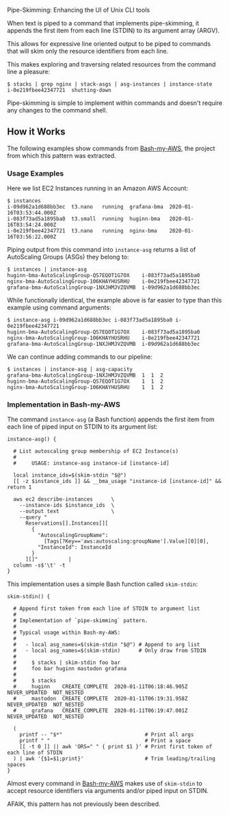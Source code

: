 Pipe-Skimming: Enhancing the UI of Unix CLI tools

When text is piped to a command that implements pipe-skimming, it appends
the first item from each line (STDIN) to its argument array (ARGV).

This allows for expressive line oriented output to be piped to commands
that will skim only the resource identifiers from each line.

This makes exploring and traversing related resources from the command
line a pleasure:

    $ stacks | grep nginx | stack-asgs | asg-instances | instance-state
    i-0e219fbee42347721  shutting-down

Pipe-skimming is simple to implement within commands and doesn't require
any changes to the command shell.


## How it Works

The following examples show commands from [Bash-my-AWS](https://bash-my-aws.org/),
the project from which this pattern was extracted.


### Usage Examples

Here we list EC2 Instances running in an Amazon AWS Account:

    $ instances
    i-09d962a1d688bb3ec  t3.nano   running  grafana-bma  2020-01-16T03:53:44.000Z
    i-083f73ad5a1895ba0  t3.small  running  huginn-bma   2020-01-16T03:54:24.000Z
    i-0e219fbee42347721  t3.nano   running  nginx-bma    2020-01-16T03:56:22.000Z


Piping output from this command into `instance-asg` returns a list of
AutoScaling Groups (ASGs) they belong to:

    $ instances | instance-asg
    huginn-bma-AutoScalingGroup-QS7EQOT1G7OX    i-083f73ad5a1895ba0
    nginx-bma-AutoScalingGroup-106KHAYHUSRHU    i-0e219fbee42347721
    grafana-bma-AutoScalingGroup-1NXJHMJVZQVMB  i-09d962a1d688bb3ec


While functionally identical, the example above is far easier to type
than this example using command arguments:

    $ instance-asg i-09d962a1d688bb3ec i-083f73ad5a1895ba0 i-0e219fbee42347721
    huginn-bma-AutoScalingGroup-QS7EQOT1G7OX    i-083f73ad5a1895ba0
    nginx-bma-AutoScalingGroup-106KHAYHUSRHU    i-0e219fbee42347721
    grafana-bma-AutoScalingGroup-1NXJHMJVZQVMB  i-09d962a1d688bb3ec


We can continue adding commands to our pipeline:

    $ instances | instance-asg | asg-capacity
    grafana-bma-AutoScalingGroup-1NXJHMJVZQVMB  1  1  2
    huginn-bma-AutoScalingGroup-QS7EQOT1G7OX    1  1  2
    nginx-bma-AutoScalingGroup-106KHAYHUSRHU    1  1  2


### Implementation in Bash-my-AWS

The command `instance-asg` (a Bash function) appends the first item
from each line of piped input on STDIN to its argument list:

    instance-asg() {

      # List autoscaling group membership of EC2 Instance(s)
      #
      #     USAGE: instance-asg instance-id [instance-id]

      local instance_ids=$(skim-stdin "$@")
      [[ -z $instance_ids ]] && __bma_usage "instance-id [instance-id]" && return 1

      aws ec2 describe-instances      \
        --instance-ids $instance_ids  \
        --output text                 \
        --query "
          Reservations[].Instances[][
            {
              "AutoscalingGroupName":
                [Tags[?Key=='aws:autoscaling:groupName'].Value][0][0],
              "InstanceId": InstanceId
            }
          ][]"          |
      column -s$'\t' -t
    }


This implementation uses a simple Bash function called `skim-stdin`:

    skim-stdin() {

      # Append first token from each line of STDIN to argument list
      #
      # Implementation of `pipe-skimming` pattern.
      #
      # Typical usage within Bash-my-AWS:
      #
      #   - local asg_names=$(skim-stdin "$@") # Append to arg list
      #   - local asg_names=$(skim-stdin)      # Only draw from STDIN
      #
      #     $ stacks | skim-stdin foo bar
      #     foo bar huginn mastodon grafana
      #
      #     $ stacks
      #     huginn    CREATE_COMPLETE  2020-01-11T06:18:46.905Z  NEVER_UPDATED  NOT_NESTED
      #     mastodon  CREATE_COMPLETE  2020-01-11T06:19:31.958Z  NEVER_UPDATED  NOT_NESTED
      #     grafana   CREATE_COMPLETE  2020-01-11T06:19:47.001Z  NEVER_UPDATED  NOT_NESTED

      (
        printf -- "$*"                           # Print all args
        printf " "                               # Print a space
        [[ -t 0 ]] || awk 'ORS=" " { print $1 }' # Print first token of each line of STDIN
      ) | awk '{$1=$1;print}'                    # Trim leading/trailing spaces
    }


Almost every command in [Bash-my-AWS](https://bash-my-aws.org) makes use of
`skim-stdin` to accept resource identifiers via arguments and/or piped input on
STDIN.

AFAIK, this pattern has not previously been described.


